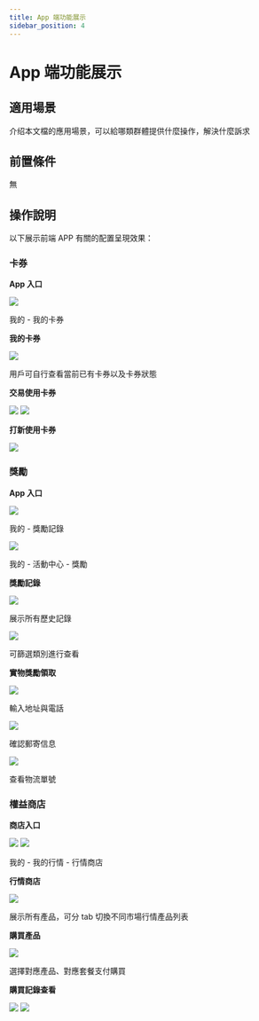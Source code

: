 ```yaml
---
title: App 端功能展示
sidebar_position: 4
---
```



# App 端功能展示

## 適用場景

介绍本文檔的應用場景，可以給哪類群體提供什麼操作，解決什麼訴求

## 前置條件

無

## 操作說明

以下展示前端  APP 有關的配置呈現效果：

### 卡券

<div class="grid gap-3 grid-cols-4">
<div>
<p><strong>App 入口</strong></p>
<img src="/assets/TVzObuszjooalxx8eIvc8mXynxj.png"/>

<p>我的 - 我的卡券</p>
</div>
<div>
<p><strong>我的卡券</strong></p>
<img src="/assets/BgKWbwMcmoy1zAx2zy0cQrLLnNg.png"/>

<p>用戶可自行查看當前已有卡券以及卡券狀態</p>
</div>
<div>
<p><strong>交易使用卡券</strong></p>
<img src="/assets/CIQtbbzTnoOaYVxraiscz09TnMh.png"/>

<img src="/assets/FnrqbzTLloQwgAxzgYrckGk0n9f.png"/>

</div>
<div>
<p><strong>打新使用卡券</strong></p>
<img src="/assets/MvENbY06IojgG3xVn8UcgRf1n4e.jpeg"/>

</div>
</div>

### 獎勵

<div class="grid gap-3 grid-cols-3">
<div>
<p><strong>App 入口</strong></p>
<img src="/assets/Y8fab6Du8osXcnxOvpXcgNg4nOb.png"/>

<p>我的 - 獎勵記錄</p>
<img src="/assets/VxK1b0nbMoiPdcxmEUicIVBMnzd.png"/>

<p>我的 - 活動中心 - 獎勵</p>
</div>
<div>
<p><strong>獎勵記錄</strong></p>
<img src="/assets/C6TnbIU91o8qQBxu0I8cNmCZnNf.jpeg"/>

<p>展示所有歷史記錄</p>
<img src="/assets/Y5yjbrEslo1A5exRLvPczo30nSg.jpeg"/>

<p>可篩選類別進行查看</p>
</div>
<div>
<p><strong>實物獎勵領取</strong></p>
<img src="/assets/SUiYbhNe8oVK2QxDaFKcqBAkn7d.png"/>

<p>輸入地址與電話</p>
<img src="/assets/OXzsbAxuKovORWxYvV5c30nKn3c.png"/>

<p>確認郵寄信息</p>
<img src="/assets/GxtdbLEbDoULtixR6NycdP5knwO.png"/>

<p>查看物流單號</p>
</div>
</div>

### 權益商店

<div class="grid gap-3 grid-cols-4">
<div>
<p><strong>商店入口</strong></p>
<img src="/assets/GVjUb9KjQoCwhaxZOxUcVboqn3d.png"/>

<img src="/assets/EIPUbnuL4oHWtvxH93ucziX1nfe.png"/>

<p>我的 - 我的行情 - 行情商店</p>
</div>
<div>
<p><strong>行情商店</strong></p>
<img src="/assets/Ew0QbtyZloSwYixEds5cBRAmnzd.jpeg"/>

<p>展示所有產品，可分 tab 切換不同市場行情產品列表</p>
</div>
<div>
<p><strong>購買產品</strong></p>
<img src="/assets/HtKVbolYXorOQqxQAkxcI3P9nBg.jpeg"/>

<p>選擇對應產品、對應套餐支付購買</p>
</div>
<div>
<p><strong>購買記錄查看</strong></p>
<img src="/assets/AX5Yb8QkToobLQxscTacnoq7n9e.png"/>

<img src="/assets/QIh0be7YBot83Xxc5rkc5h61neg.jpeg"/>

</div>
</div>

